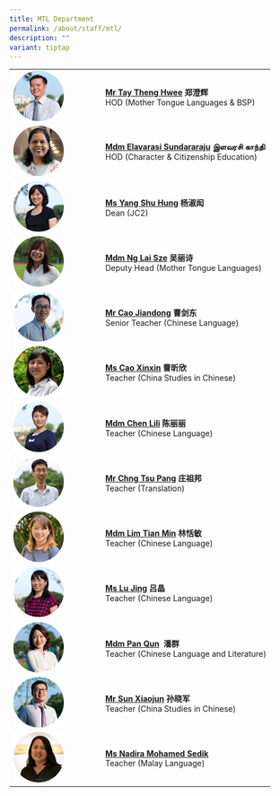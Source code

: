 ```yaml
---
title: MTL Department
permalink: /about/staff/mtl/
description: ""
variant: tiptap
---
```

<p></p>
<table style="minWidth: 50px">
<colgroup>
<col>
<col>
</colgroup>
<tbody>
<tr>
<td rowspan="1" colspan="1"><a class="isomer-image-wrapper" href="mailto:tay.theng.hwee@ejc.edu.sg"><img style="width: 60%;" height="auto" width="100%" src="/images/Staff/HOD-Tay-Theng-Hwee_s2.jpg"></a>
</td>
<td rowspan="1" colspan="1">
<p><strong><a href="mailto:tay.theng.hwee@ejc.edu.sg" rel="noopener noreferrer nofollow" target="_blank">Mr Tay Theng Hwee</a> 郑澄辉</strong> 
<br>HOD (Mother Tongue Languages &amp; BSP)</p>
</td>
</tr>
<tr>
<td rowspan="1" colspan="1"><a class="isomer-image-wrapper" href="mailto:elavarasi.sundararaju@ejc.edu.sg"><img style="width: 60%;" height="auto" width="100%" src="/images/Staff/mtl-elavarasi_s.jpg"></a>
</td>
<td rowspan="1" colspan="1">
<p><strong><a href="mailto:elavarasi.sundararaju@ejc.edu.sg" rel="noopener noreferrer nofollow" target="_blank">Mdm Elavarasi Sundararaju</a></strong>  <strong>இளவரசி காந்தி</strong> 
<br>HOD (Character &amp; Citizenship Education)</p>
</td>
</tr>
<tr>
<td rowspan="1" colspan="1"><a class="isomer-image-wrapper" href="mailto:yang.shu.hung@ejc.edu.sg"><img style="width: 60%;" height="auto" width="100%" src="/images/Staff/MTL-Yang-Shu-Hung_s.jpg"></a>
</td>
<td rowspan="1" colspan="1">
<p><strong><a href="mailto:yang.shu.hung@ejc.edu.sg" rel="noopener noreferrer nofollow" target="_blank">Ms Yang Shu Hung</a></strong>  <strong>杨淑闳&nbsp; </strong>
<br>Dean (JC2)</p>
</td>
</tr>
<tr>
<td rowspan="1" colspan="1"><a class="isomer-image-wrapper" href="mailto:ng.lai.sze@ejc.edu.sg"><img style="width: 60%;" height="auto" width="100%" src="/images/Staff/MTL-Ng-Lai-Sze_s.jpg"></a>
</td>
<td rowspan="1" colspan="1">
<p><strong><a href="mailto:ng.lai.sze@ejc.edu.sg" rel="noopener noreferrer nofollow" target="_blank">Mdm Ng Lai Sze</a> 吴丽诗</strong> 
<br>Deputy Head (Mother Tongue Languages)</p>
</td>
</tr>
<tr>
<td rowspan="1" colspan="1"><a class="isomer-image-wrapper" href="mailto:cao.jiandong@ejc.edu.sg"><img style="width: 60%;" height="auto" width="100%" src="/images/Staff/MTL-Cao-Jiandong_s2.jpg"></a>
</td>
<td rowspan="1" colspan="1">
<p><strong><a href="mailto:cao.jiandong@ejc.edu.sg" rel="noopener noreferrer nofollow" target="_blank">Mr Cao Jiandong</a> 曹剑东&nbsp; </strong>
<br>Senior Teacher (Chinese Language)</p>
</td>
</tr>
<tr>
<td rowspan="1" colspan="1"><a class="isomer-image-wrapper" href="mailto:cao.xinxin@ejc.edu.sg"><img style="width: 60%;" height="auto" width="100%" src="/images/Staff/MTL-Cao-Xinxin_s.jpg"></a>
</td>
<td rowspan="1" colspan="1">
<p><strong><a href="mailto:cao.xinxin@ejc.edu.sg" rel="noopener noreferrer nofollow" target="_blank">Ms Cao Xinxin</a> 曹昕欣</strong> 
<br>Teacher (China Studies in Chinese)</p>
</td>
</tr>
<tr>
<td rowspan="1" colspan="1"><a class="isomer-image-wrapper" href="mailto:chen.lili@ejc.edu.sg"><img style="width: 60%;" height="auto" width="100%" src="/images/Staff/MTL-Chen-Lili_s.jpg"></a>
</td>
<td rowspan="1" colspan="1">
<p><strong><a href="mailto:chen.lili@ejc.edu.sg" rel="noopener noreferrer nofollow" target="_blank">Mdm Chen Lili</a></strong>  <strong>陈丽丽</strong> 
<br>Teacher (Chinese&nbsp;Language)</p>
</td>
</tr>
<tr>
<td rowspan="1" colspan="1"><a class="isomer-image-wrapper" href="mailto:chng.tsu.pang@ejc.edu.sg"><img style="width: 60%;" height="auto" width="100%" src="/images/Staff/MTL-Chng-Tsu-Pang_s.jpg"></a>
</td>
<td rowspan="1" colspan="1">
<p><strong><a href="mailto:chng.tsu.pang@ejc.edu.sg" rel="noopener noreferrer nofollow" target="_blank">Mr Chng Tsu Pang</a></strong>  <strong>庄祖邦</strong> 
<br>Teacher (Translation)</p>
</td>
</tr>
<tr>
<td rowspan="1" colspan="1"><a class="isomer-image-wrapper" href="mailto:lim.tian.min@ejc.edu.sg"><img style="width: 60%;" height="auto" width="100%" src="/images/Staff/MTL-Lim-Tian-Min_s.jpg"></a>
</td>
<td rowspan="1" colspan="1">
<p><strong><a href="mailto:lim.tian.min@ejc.edu.sg" rel="noopener nofollow" target="_blank">Mdm Lim Tian Min</a></strong>  <strong>林恬敏</strong> 
<br>Teacher (Chinese Language)</p>
</td>
</tr>
<tr>
<td rowspan="1" colspan="1"><a class="isomer-image-wrapper" href="mailto:lu.jing@ejc.edu.sg"><img style="width: 60%;" height="auto" width="100%" src="/images/Staff/MTL-Lu-Jing_s.jpg"></a>
</td>
<td rowspan="1" colspan="1">
<p><strong><a href="mailto:lu.jing@ejc.edu.sg" rel="noopener noreferrer nofollow" target="_blank">Ms Lu Jing</a></strong>  <strong>吕晶</strong> 
<br>Teacher (Chinese Language)</p>
</td>
</tr>
<tr>
<td rowspan="1" colspan="1"><a class="isomer-image-wrapper" href="mailto:pan.qun@ejc.edu.sg"><img style="width: 60%;" height="auto" width="100%" src="/images/Staff/MTL-Pan-Qun_s.jpg"></a>
</td>
<td rowspan="1" colspan="1">
<p><strong><a href="mailto:pan.qun@ejc.edu.sg" rel="noopener noreferrer nofollow" target="_blank">Mdm Pan Qun</a></strong>&nbsp; <strong>潘群</strong> 
<br>Teacher (Chinese Language and Literature)</p>
</td>
</tr>
<tr>
<td rowspan="1" colspan="1"><a class="isomer-image-wrapper" href="mailto:sun.xiaojun@ejc.edu.sg"><img style="width: 60%;" height="auto" width="100%" src="/images/Staff/MTL-Sun-Xiaojun_s.jpg"></a>
</td>
<td rowspan="1" colspan="1">
<p><strong><a href="mailto:sun.xiaojun@ejc.edu.sg" rel="noopener noreferrer nofollow" target="_blank">Mr Sun Xiaojun</a> 孙晓军</strong> 
<br>Teacher (China Studies in Chinese)</p>
</td>
</tr>
<tr>
<td rowspan="1" colspan="1"><a class="isomer-image-wrapper" href="mailto:nadira.md.sedik@ejc.edu.sg"><img style="width: 60%;" height="auto" width="100%" src="/images/Staff/MTL-Nadira_s-1.jpg"></a>
</td>
<td rowspan="1" colspan="1">
<p><strong><a href="mailto:nadira.md.sedik@ejc.edu.sg" rel="noopener noreferrer nofollow" target="_blank">Ms Nadira Mohamed Sedik</a></strong> 
<br>Teacher (Malay Language)</p>
</td>
</tr>
</tbody>
</table>
<p></p>
<p></p>
<p></p>